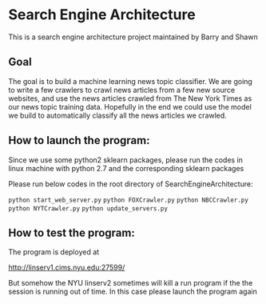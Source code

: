 # Search Engine Architecture

This is a search engine architecture project maintained by Barry and Shawn

## Goal

The goal is to build a machine learning news topic classifier. We are going to write a few crawlers to crawl news articles from a few new source websites, and use the news articles crawled from The New York Times as our news topic training data. Hopefully in the end we could use the model we build to automatically classify all the news articles we crawled.


## How to launch the program:

Since we use some python2 sklearn packages, please run the codes in linux machine with python 2.7 and the corresponding sklearn packages

Please run below codes in the root directory of SearchEngineArchitecture:

`python start_web_server.py`
`python FOXCrawler.py`
`python NBCCrawler.py`
`python NYTCrawler.py`
`python update_servers.py`

## How to test the program:

The program is deployed at

http://linserv1.cims.nyu.edu:27599/

But somehow the NYU linserv2 sometimes will kill a run program if the the session is running out of time.
In this case please launch the program again

